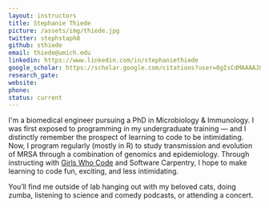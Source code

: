 ```yaml
---
layout: instructors
title: Stephanie Thiede
picture: /assets/img/thiede.jpg
twitter: stephstaph8
github: sthiede
email: thiede@umich.edu
linkedin: https://www.linkedin.com/in/stephaniethiede
google_scholar: https://scholar.google.com/citations?user=0gIsCdMAAAAJ&hl=en
research_gate:
website:
phone:
status: current
---
```


I'm a biomedical engineer pursuing a PhD in Microbiology & Immunology. I was first exposed to programming in my undergraduate training — and I distinctly remember the prospect of learning to code to be intimidating. Now, I program regularly (mostly in R) to study transmission and evolution of MRSA through a combination of genomics and epidemiology. Through instructing with [Girls Who Code](http://umich.edu/~girlswc/) and Software Carpentry, I hope to make learning to code fun, exciting, and less intimidating.

You’ll find me outside of lab hanging out with my beloved cats, doing zumba, listening to science and comedy podcasts, or attending a concert.
